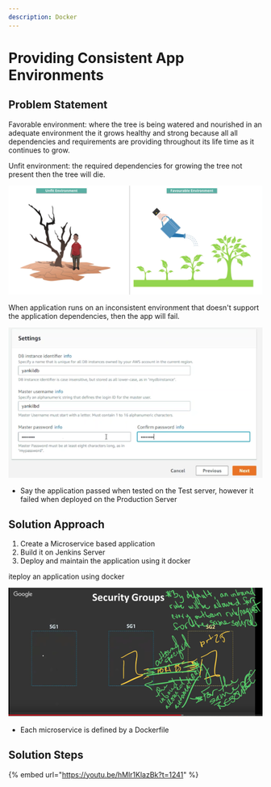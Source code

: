```yaml
---
description: Docker
---
```


# Providing Consistent App Environments

## Problem Statement

Favorable environment: where the tree is being watered and nourished in an adequate environment the it grows healthy and strong because all all dependencies and requirements are providing throughout its life time as it continues to grow.

Unfit environment: the required dependencies for growing the tree not present then the tree will die.

![](../../../.gitbook/assets/image%20%2832%29.png)



When application runs on an inconsistent environment that doesn't support the application dependencies, then the app will fail.

![](../../../.gitbook/assets/image%20%2882%29.png)

* Say the application passed when tested on the Test server, however it failed when deployed on the Production Server

## Solution Approach

1. Create a Microservice based application
2. Build it on Jenkins Server
3. Deploy and maintain the application using it docker

 iteploy an application using docker

![](../../../.gitbook/assets/image%20%28117%29.png)

* Each microservice is defined by a Dockerfile 

## Solution Steps

{% embed url="https://youtu.be/hMlr1KlazBk?t=1241" %}



